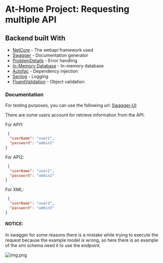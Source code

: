 # At-Home Project: Requesting multiple API

## Backend built With

- [NetCore](https://docs.microsoft.com/en-us/dotnet/) - The webapi framework used
- [Swagger](https://swagger.io/) - Documentation generator
- [ProblemDetails](https://github.com/khellang/Middleware) - Error handling
- [In-Memory Database](https://github.com/aspnet/EntityFrameworkCore) - In-memory database
- [Autofac](https://autofac.org/) - Dependency injection
- [Serilog](https://serilog.net/) - Logging
- [FluentValidation](https://fluentvalidation.net/) - Object validation

### Documentation

For testing purposes, you can use the following url: [Swagger-UI](https://localhost:5001/index.html)

There are some users account for retrieve information from the API:

For API1:

```json
 {
  "userName": "user1",
  "password": "admin1"
}
````

For API2:

```json
 {
  "userName": "user2",
  "password": "admin2"
}
````

For XML:

```json
 {
  "userName": "user3",
  "password": "admin3"
}
````

#### NOTICE:

In swagger for some reasons there is a mistake while trying to execute the request because the example model is wrong,
so here there is an example of the xml schema need it to use the endpoint.

![img.png](img.png)
